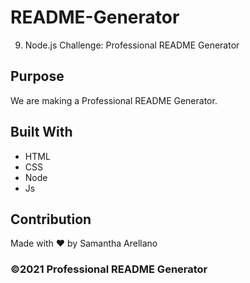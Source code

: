 # README-Generator
9. Node.js Challenge: Professional README Generator

## Purpose
We are making a Professional README Generator.

## Built With
* HTML
* CSS
* Node
* Js

## Contribution
Made with ❤️ by Samantha Arellano

### ©️2021 Professional README Generator
